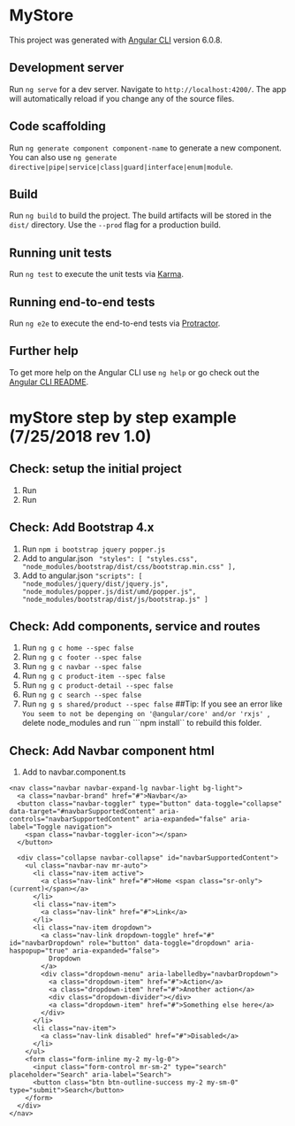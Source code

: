 # MyStore

This project was generated with [Angular CLI](https://github.com/angular/angular-cli) version 6.0.8.

## Development server

Run `ng serve` for a dev server. Navigate to `http://localhost:4200/`. The app will automatically reload if you change any of the source files.

## Code scaffolding

Run `ng generate component component-name` to generate a new component. You can also use `ng generate directive|pipe|service|class|guard|interface|enum|module`.

## Build

Run `ng build` to build the project. The build artifacts will be stored in the `dist/` directory. Use the `--prod` flag for a production build.

## Running unit tests

Run `ng test` to execute the unit tests via [Karma](https://karma-runner.github.io).

## Running end-to-end tests

Run `ng e2e` to execute the end-to-end tests via [Protractor](http://www.protractortest.org/).

## Further help

To get more help on the Angular CLI use `ng help` or go check out the [Angular CLI README](https://github.com/angular/angular-cli/blob/master/README.md).

# myStore step by step example (7/25/2018 rev 1.0)

## Check: setup the initial project
1. Run ```   ```
1. Run ```   ```

## Check: Add Bootstrap 4.x
1. Run ```npm i bootstrap jquery popper.js```
1. Add to angular.json ``` "styles": [
  "styles.css",
  "node_modules/bootstrap/dist/css/bootstrap.min.css"
],```
1. Add to angular.json ```"scripts": [
  "node_modules/jquery/dist/jquery.js",
  "node_modules/popper.js/dist/umd/popper.js",
  "node_modules/bootstrap/dist/js/bootstrap.js"
]```
## Check: Add components, service and routes
1. Run ```ng g c home --spec false```
1. Run ```ng g c footer --spec false```
1. Run ```ng g c navbar --spec false```
1. Run ```ng g c product-item --spec false```
1. Run ```ng g c product-detail --spec false```
1. Run ```ng g c search --spec false```
1. Run ```ng g s shared/product --spec false```
##Tip: 
If you see an error like ```You seem to not be depenging on '@angular/core' and/or 'rxjs' ```, delete node_modules and run ```npm install`` to rebuild this folder.
## Check: Add Navbar component html
1. Add to navbar.component.ts
```
<nav class="navbar navbar-expand-lg navbar-light bg-light">
  <a class="navbar-brand" href="#">Navbar</a>
  <button class="navbar-toggler" type="button" data-toggle="collapse" data-target="#navbarSupportedContent" aria-controls="navbarSupportedContent" aria-expanded="false" aria-label="Toggle navigation">
    <span class="navbar-toggler-icon"></span>
  </button>

  <div class="collapse navbar-collapse" id="navbarSupportedContent">
    <ul class="navbar-nav mr-auto">
      <li class="nav-item active">
        <a class="nav-link" href="#">Home <span class="sr-only">(current)</span></a>
      </li>
      <li class="nav-item">
        <a class="nav-link" href="#">Link</a>
      </li>
      <li class="nav-item dropdown">
        <a class="nav-link dropdown-toggle" href="#" id="navbarDropdown" role="button" data-toggle="dropdown" aria-haspopup="true" aria-expanded="false">
          Dropdown
        </a>
        <div class="dropdown-menu" aria-labelledby="navbarDropdown">
          <a class="dropdown-item" href="#">Action</a>
          <a class="dropdown-item" href="#">Another action</a>
          <div class="dropdown-divider"></div>
          <a class="dropdown-item" href="#">Something else here</a>
        </div>
      </li>
      <li class="nav-item">
        <a class="nav-link disabled" href="#">Disabled</a>
      </li>
    </ul>
    <form class="form-inline my-2 my-lg-0">
      <input class="form-control mr-sm-2" type="search" placeholder="Search" aria-label="Search">
      <button class="btn btn-outline-success my-2 my-sm-0" type="submit">Search</button>
    </form>
  </div>
</nav>
```
